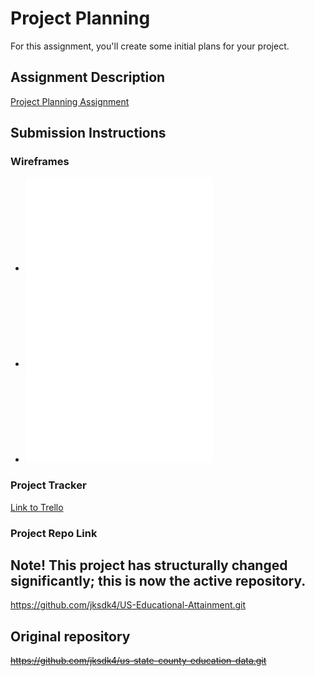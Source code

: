 # Project Planning
For this assignment, you'll create some initial plans for your project.

## Assignment Description
[Project Planning Assignment](https://education.launchcode.org/liftoff/modules/assignments/project-planning)

## Submission Instructions

### Wireframes

- ![Index](1.pdf)
- ![Individual State Page](2.pdf)
- ![Search/List Page](3.pdf)

### Project Tracker

[Link to Trello](https://trello.com/b/Wkj41JFk/liftoff-rise-of-d3)

### Project Repo Link

## Note! This project has structurally changed significantly; this is now the active repository.

https://github.com/jksdk4/US-Educational-Attainment.git

## Original repository

~~https://github.com/jksdk4/us-state-county-education-data.git~~
